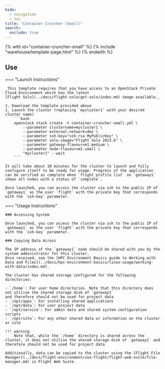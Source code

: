 ```yaml
---
hide:
  - navigation
  - toc 
title: "Container Cruncher (Small)"
search:
  exclude: true
---
```


{% with id="container-cruncher-small" %}
  {% include "warehouse/template-page.html" %}
{% endwith %}

## Use

=== "Launch Instructions"

    _This template requires that you have access to an OpenStack Private Cloud Environment which has the latest
    [Flight Solo](../docs/flight-solo/get-solo/index.md) image available._

    1. Download the template provided above
    1. Launch the cluster (replacing `mycluster1` with your desired cluster name)
        ```bash
        openstack stack create -t container-cruncher-small.yml \
            --parameter clustername=mycluster1 \
            --parameter external-network=dmz \
            --parameter ssh-key="ssh-rsa MyPublicKey" \
            --parameter solo-image="Flight Solo 2023.6" \
            --parameter gateway-flavour=m1.medium \
            --parameter node-flavour=m1.small \
            "mycluster1" --wait
        ```

    It will take about 10 minutes for the cluster to launch and fully configure itself to be ready for usage. Progress of the application can be verified as complete when `flight profile list` on `gateway1` shows all nodes with a status of `complete`.

    Once launched, you can access the cluster via ssh to the public IP of `gateway1` as the user `flight` with the private key that corresponds with the `ssh-key` parameter.

=== "Usage Instructions"

    ### Accessing System

    Once launched, you can access the cluster via ssh to the public IP of `gateway1` as the user `flight` with the private key that corresponds with the `ssh-key` parameter.

    ### Copying Data Across

    The IP address of the `gateway1` node should be shared with you by the system administrator for this cluster.
    Once received, see the [HPC Environment Basics guide to Working with Data and Files](../docs/hpc-environment-basics/linux-usage/working-with-data/index.md).

    The cluster has shared storage configured for the following directories:

    - `/home`: For user home directories. Note that this directory does not utilise the shared storage disk of `gateway1`
    and therefore should not be used for project data
    - `/opt/apps`: For installing shared applications
    - `/opt/data`: For user project data
    - `/opt/service`: For admin data and shared system configuration scripts
    - `/opt/site`: For any other shared data or information on the cluster or site

    !!! warning
        Note that, while the `/home` directory is shared across the cluster, it does not utilise the shared storage disk of `gateway1` and therefore should not be used for project data

    Additionally, data can be copied to the cluster using the [Flight File Manager](../docs/flight-environment/use-flight/flight-web-suite/file-manager.md) in Flight Web Suite.
